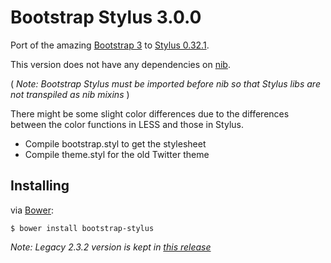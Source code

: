 Bootstrap Stylus 3.0.0
======================

Port of the amazing [Bootstrap 3](https://github.com/twbs/bootstrap) to [Stylus 0.32.1](http://learnboost.github.com/stylus/).

This version does not have any dependencies on [nib](https://github.com/visionmedia/nib). 

( _Note: Bootstrap Stylus must be imported before nib so that Stylus libs are not transpiled as nib mixins_ )

There might be some slight color differences due to the differences between the color functions in LESS and those in Stylus.

- Compile bootstrap.styl to get the stylesheet
- Compile theme.styl for the old Twitter theme

## Installing

via [Bower](https://github.com/bower/bower):

```
$ bower install bootstrap-stylus
```

_Note: Legacy 2.3.2 version is kept in [this release](https://github.com/Acquisio/bootstrap-stylus/releases/tag/v2.3.2)_